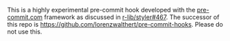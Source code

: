This is a highly experimental pre-commit hook developed with the [pre-commit.com](https://pre-commit.com) framework as discussed in 
[r-lib/styler#467](https://github.com/r-lib/styler/issues/467#issuecomment-491553529). The successor of this repo is https://github.com/lorenzwalthert/pre-commit-hooks. Please do not use this.
